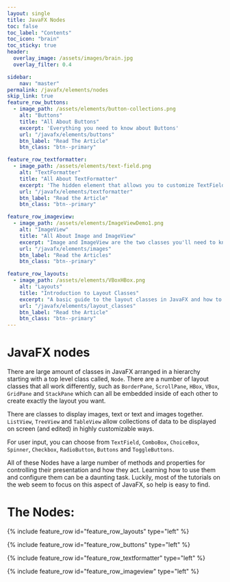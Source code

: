 ```yaml
---
layout: single
title: JavaFX Nodes
toc: false
toc_label: "Contents"
toc_icon: "brain"
toc_sticky: true
header:
  overlay_image: /assets/images/brain.jpg
  overlay_filter: 0.4

sidebar:
    nav: "master"
permalink: /javafx/elements/nodes
skip_link: true
feature_row_buttons:
  - image_path: /assets/elements/button-collections.png
    alt: "Buttons"
    title: "All About Buttons"
    excerpt: 'Everything you need to know about Buttons'
    url: "/javafx/elements/buttons"
    btn_label: "Read The Article"
    btn_class: "btn--primary"

feature_row_textformatter:
  - image_path: /assets/elements/text-field.png
    alt: "TextFormatter"
    title: "All About TextFormatter"
    excerpt: 'The hidden element that allows you to customize TextField and TextArea to accept and handle data types other than String'
    url: "/javafx/elements/textformatter"
    btn_label: "Read the Article"
    btn_class: "btn--primary"

feature_row_imageview:
  - image_path: /assets/elements/ImageViewDemo1.png
    alt: "ImageView"
    title: "All About Image and ImageView"
    excerpt: "Image and ImageView are the two classes you'll need to know in order to be able to put images into your layouts."
    url: "/javafx/elements/images"
    btn_label: "Read the Articles"
    btn_class: "btn--primary"    

feature_row_layouts:
  - image_path: /assets/elements/VBoxHBox.png
    alt: "Layouts"
    title: "Introduction to Layout Classes"
    excerpt: "A basic guide to the layout classes in JavaFX and how to use them effectively"
    url: "/javafx/elements/layout_classes"
    btn_label: "Read the Article"
    btn_class: "btn--primary"    
---
```


# JavaFX nodes

There are large amount of classes in JavaFX arranged in a hierarchy starting with a top level class called, `Node`.  There are a number of layout classes that all work differently, such as `BorderPane`, `ScrollPane`, `HBox`, `VBox`, `GridPane` and `StackPane` which can all be embedded inside of each other to create exactly the layout you want.

There are classes to display images, text or text and images together.  `ListView`, `TreeView` and `TableView` allow collections of data to be displayed on screen (and edited) in highly customizable ways.

For user input, you can choose from `TextField`, `ComboBox`, `ChoiceBox`, `Spinner`, `Checkbox`, `RadioButton`, `Buttons` and `ToggleButtons`.

All of these Nodes have a large number of methods and properties for controlling their presentation and how they act.  Learning how to use them and configure them can be a daunting task.  Luckily, most of the tutorials on the web seem to focus on this aspect of JavaFX, so help is easy to find.

# The Nodes:

{% include feature_row id="feature_row_layouts" type="left" %}

{% include feature_row id="feature_row_buttons" type="left" %}

{% include feature_row id="feature_row_textformatter" type="left" %}

{% include feature_row id="feature_row_imageview" type="left" %}
